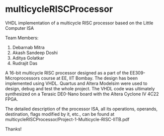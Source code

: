 # multicycleRISCProcessor
VHDL implementation of a multicycle RISC processor based on the Little Computer ISA

Team Members: 

1. Debarnab Mitra
2. Akash Sandeep Doshi
3. Aditya Golatkar
4. Rudrajit Das

A 16-bit multicycle RISC processor designed as a part of the EE309-Microprocessors course at EE, IIT Bombay. The design has been implemented using VHDL. Quartus and Altera Modelsim were used to design, debug and test the whole project. The VHDL code was ultimately synthesized on a Terasic DE0-Nano board with the Altera Cyclone IV 4C22 FPGA.

The detailed description of the processor ISA, all its operations, operands, destination, flags modified by it, etc., can be found at multicycleRISCProcessor/Project-1-Multicycle-RISC-IITB.pdf

Thanks!
